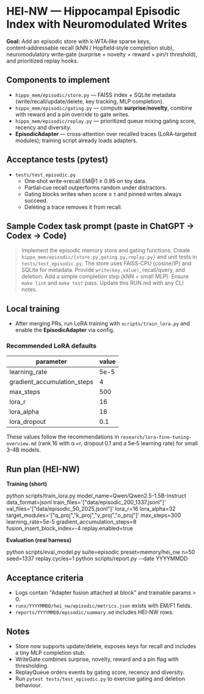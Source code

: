 # HEI‑NW — Hippocampal Episodic Index with Neuromodulated Writes

**Goal:** Add an episodic store with k‑WTA‑like sparse keys, content‑addressable recall (kNN / Hopfield‑style completion stub), neuromodulatory write‑gate (surprise + novelty + reward + pin/τ threshold), and prioritized replay hooks.

## Components to implement

- `hippo_mem/episodic/store.py` — FAISS index + SQLite metadata (write/recall/update/delete, key tracking, MLP completion).
- `hippo_mem/episodic/gating.py` — compute **surprise**/**novelty**, combine with reward and a pin override to gate writes.
- `hippo_mem/episodic/replay.py` — prioritized queue mixing gating score, recency and diversity.
- **EpisodicAdapter** — cross‑attention over recalled traces (LoRA‑targeted modules); training script already loads adapters.

## Acceptance tests (pytest)

- `tests/test_episodic.py`
  - One‑shot write→recall EM@1 ≥ 0.95 on toy data.
  - Partial‑cue recall outperforms random under distractors.
  - Gating blocks writes when score ≤ τ and pinned writes always succeed.
  - Deleting a trace removes it from recall.

## Sample Codex task prompt (paste in ChatGPT → Codex → Code)

> Implement the episodic memory store and gating functions. Create `hippo_mem/episodic/{store.py,gating.py,replay.py}` and unit tests in `tests/test_episodic.py`. The store uses FAISS‑CPU (cosine/IP) and SQLite for metadata. Provide `write(key,value)`, recall/query, and deletion. Add a simple completion step (kNN + small MLP). Ensure `make lint` and `make test` pass. Update this RUN.md with any CLI notes.

## Local training

- After merging PRs, run LoRA training with `scripts/train_lora.py` and enable the **EpisodicAdapter** via config.

### Recommended LoRA defaults

| parameter | value |
|-----------|-------|
| learning_rate | 5e-5 |
| gradient_accumulation_steps | 4 |
| max_steps | 500 |
| lora_r | 16 |
| lora_alpha | 16 |
| lora_dropout | 0.1 |

These values follow the recommendations in `research/lora-fine-tuning-overview.md` (rank 16 with α =r, dropout 0.1 and a 5e‑5 learning rate) for small 3–4B models.

## Run plan (HEI-NW)

**Training (short)**

python scripts/train_lora.py
model_name=Qwen/Qwen2.5-1.5B-Instruct
data_format=jsonl train_files='["data/episodic_200_1337.jsonl"]' val_files='["data/episodic_50_2025.jsonl"]'
lora_r=16 lora_alpha=32
target_modules='["q_proj","k_proj","v_proj","o_proj"]'
max_steps=300 learning_rate=5e-5 gradient_accumulation_steps=8
fusion_insert_block_index=-4 replay.enabled=true

**Evaluation (real harness)**

python scripts/eval_model.py suite=episodic preset=memory/hei_nw n=50 seed=1337 replay.cycles=1
python scripts/report.py --date YYYYMMDD

## Acceptance criteria
- Logs contain "Adapter fusion attached at block" and trainable params > 0.
- `runs/YYYYMMDD/hei_nw/episodic/metrics.json` exists with EM/F1 fields.
- `reports/YYYYMMDD/episodic/summary.md` includes HEI-NW rows.

## Notes

- Store now supports update/delete, exposes keys for recall and includes a tiny MLP completion stub.
- WriteGate combines surprise, novelty, reward and a pin flag with thresholding.
- ReplayQueue orders events by gating score, recency and diversity.
- Run `pytest tests/test_episodic.py` to exercise gating and deletion behaviour.
